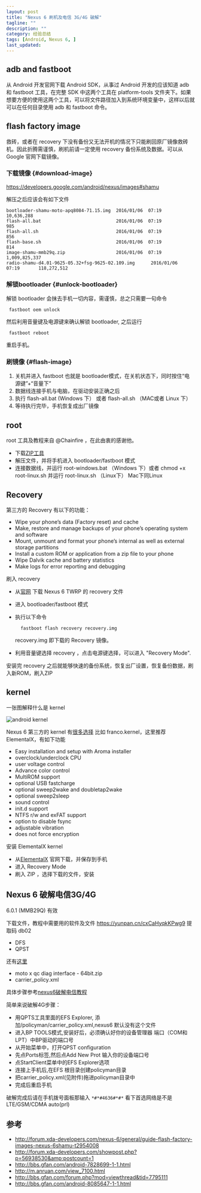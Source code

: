 ```yaml
---
layout: post
title: "Nexus 6 刷机及电信 3G/4G 破解"
tagline: ""
description: ""
category: 经验总结
tags: [Android, Nexus 6, ]
last_updated: 
---
```


## adb and fastboot
从 Android 开发官网下载 Android SDK，从事过 Android 开发的应该知道 adb 和 fastboot 工具，在完整 SDK 中这两个工具在 platform-tools 文件夹下。如果想要方便的使用这两个工具，可以将文件路径加入到系统环境变量中，这样以后就可以在任何目录使用 adb 和 fastboot 命令。

## flash factory image
救砖，或者在 recovery 下没有备份又无法开机的情况下只能刷回原厂镜像救砖机。因此折腾需谨慎，刷机前请一定使用 recovery 备份系统及数据。可以从 Google 官网下载镜像。

### 下载镜像 {#download-image}
https://developers.google.com/android/nexus/images#shamu

解压之后应该会有如下文件

    bootloader-shamu-moto-apq8084-71.15.img  2016/01/06  07:19        10,636,288
    flash-all.bat                            2016/01/06  07:19               985
    flash-all.sh                             2016/01/06  07:19               856
    flash-base.sh                            2016/01/06  07:19               814
    image-shamu-mmb29q.zip                   2016/01/06  07:19     1,009,825,337
    radio-shamu-d4.01-9625-05.32+fsg-9625-02.109.img      2016/01/06  07:19       118,272,512

### 解锁bootloader {#unlock-bootloader}
解锁 bootloader 会抹去手机一切内容，需谨慎，总之只需要一句命令

     fastboot oem unlock

然后利用音量键及电源键来确认解锁 bootloader, 之后运行

     fastboot reboot

重启手机。

### 刷镜像 {#flash-image}

1. 关机并进入 fastboot 也就是 bootloader模式，在关机状态下，同时按住“电源键”+“音量下”
2. 数据线连接手机与电脑，在驱动安装正确之后
3. 执行 flash-all.bat (Windows 下） 或者 flash-all.sh （MAC或者 Linux 下）
4. 等待执行完毕，手机恢复成出厂镜像

## root
root 工具及教程来自 @Chainfire ，在此由衷的感谢他。

- 下载[ZIP工具](http://download.chainfire.eu/628/CF-Root/CF-Auto-Root/CF-Auto-Root-shamu-shamu-nexus6.zip)
- 解压文件，并将手机进入 bootloader/fastboot 模式
- 连接数据线，并运行 root-windows.bat （Windows 下）或者 chmod +x root-linux.sh 并运行 root-linux.sh （Linux下） Mac下同Linux

## Recovery
第三方的 Recovery 有以下的功能：

- Wipe your phone’s data (Factory reset) and cache
- Make, restore and manage backups of your phone’s operating system and software
- Mount, unmount and format your phone’s internal as well as external storage partitions
- Install a custom ROM or application from a zip file to your phone
- Wipe Dalvik cache and battery statistics
- Make logs for error reporting and debugging

刷入 recovery

- 从[官网](https://twrp.me/devices/motorolanexus6.html) 下载 Nexus 6 TWRP 的 recovery 文件
- 进入 bootloader/fastboot 模式
- 执行以下命令

     	fastboot flash recovery recovery.img

     recovery.img 即下载的 Recovery 镜像。
- 利用音量键选择 recovery ，点击电源键选择，可以进入 "Recovery Mode".

安装完 recovery 之后就能够快速的备份系统，恢复出厂设置，恢复备份数据，刷入新ROM，刷入ZIP

## kernel
一张图解释什么是 kernel

![android kernel](https://lh3.googleusercontent.com/-sIqESm3F9Z0/VtVJZVcko6I/AAAAAAAA67c/3DObK5dDQKE/s382-Ic42/kernel-android.png)

Nexus 6 第三方的 kernel 有[很多选择](http://forum.xda-developers.com/nexus-6/Kernel) 比如 franco.kernel，这里推荐 ElementalX，有如下功能

- Easy installation and setup with Aroma installer
- overclock/underclock CPU
- user voltage control
- Advance color control
- MultiROM support
- optional USB fastcharge
- optional sweep2wake and doubletap2wake
- optional sweep2sleep
- sound control
- init.d support
- NTFS r/w and exFAT support
- option to disable fsync
- adjustable vibration
- does not force encryption

安装 ElementalX kernel

- 从[ElementalX](http://elementalx.org/devices/nexus-6/) 官网下载，并保存到手机
- 进入 Recovery Mode
- 刷入 ZIP ，选择下载的文件，安装

## Nexus 6 破解电信3G/4G

6.0.1 (MMB29Q) 有效

下载文件，教程中需要用的软件及文件 <https://yunpan.cn/cxCaHyqkKPwg9> 提取码 db02

- DFS
- QPST

还有[这里](https://github.com/einverne/einverne.github.io/tree/master/assets/nexus6)

- moto x qc diag interface - 64bit.zip
- carrier\_policy.xml

具体步骤参考[nexus6破解电信教程](../../../assets/nexus6/nexus6_4g.pdf)

简单来说破解4G步骤：

- 用QPTS工具里面的EFS Explorer, 添加/policyman/carrier\_policy.xml,nexus6 默认没有这个文件
- 进入BP TOOLS模式,安装好后，必须确认好你的设备管理器 端口（COM和LPT）中BP驱动的端口号
- 从开始菜单中，打开QPST configuration
- 先点Ports标签,然后点Add New Prot 输入你的设备端口号
- 点StartClient菜单中的EFS Explorer选项
- 连接上手机后,在EFS 根目录创建policyman目录
- 把carrier\_policy.xml(见附件)拖进policyman目录中
- 完成后重启手机

破解完成后请在手机拨号面板那输入 `*#*#4636#*#*` 看下首选网络是不是LTE/GSM/CDMA  auto(prl)


## 参考

- <http://forum.xda-developers.com/nexus-6/general/guide-flash-factory-images-nexus-6shamu-t2954008>
- <http://forum.xda-developers.com/showpost.php?p=56938530&amp;postcount=1>
- <http://bbs.gfan.com/android-7828699-1-1.html>
- <http://m.anruan.com/view_7100.html>
- <http://bbs.gfan.com/forum.php?mod=viewthread&tid=7795111>
- <http://bbs.gfan.com/android-8085647-1-1.html>